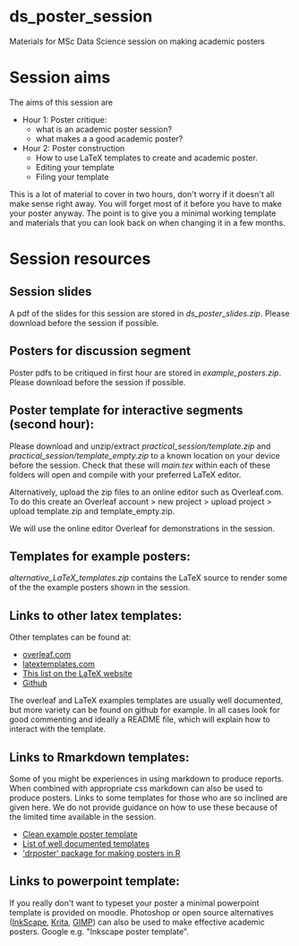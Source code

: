 # ds_poster_session
Materials for MSc Data Science session on making academic posters

# Session aims
The aims of this session are
 - Hour 1: Poster critique:
     - what is an academic poster session?
     - what makes a a good academic poster?
 - Hour 2: Poster construction
     - How to use LaTeX templates to create and academic poster. 
     - Editing your template 
     - Filing your template

This is a lot of material to cover in two hours, don't worry if it doesn't all make sense right away. 
You will forget most of it before you have to make your poster anyway. 
The point is to give you a minimal working template and materials that you can look back on when changing it in a few months.  

# Session resources

## Session slides 
A pdf of the slides for this session are stored in *ds_poster_slides.zip*. Please download before the session if possible.


## Posters for discussion segment
Poster pdfs to be critiqued in first hour are stored in *example_posters.zip*. Please download before the session if possible.


## Poster template for interactive segments (second hour): 
Please download and unzip/extract *practical_session/template.zip* and *practical_session/template_empty.zip* to a known location on your device before the session. Check that these will *main.tex* within each of these folders will open and compile with your preferred LaTeX editor.

Alternatively, upload the zip files to an online editor such as Overleaf.com. To do this create an Overleaf account > new project > upload project > upload template.zip and template_empty.zip. 

We will use the online editor Overleaf for demonstrations in the session.
  
## Templates for example posters: 
*alternative_LaTeX_templates.zip* contains the LaTeX source to render some of the the example posters shown in the session. 

## Links to other latex templates: 
Other templates can be found at: 
  - [overleaf.com](https://www.overleaf.com/gallery/tagged/poster)
  - [latextemplates.com](https://www.latextemplates.com/cat/conference-posters)
  - [This list on the LaTeX website](https://latex.org/forum/viewtopic.php?t=26168) 
  - [Github](https://github.com/search?p=3&q=latex+poster&type=Repositories) 

The overleaf and LaTeX examples templates are usually well documented, but more variety can be found on github for example. In all cases look for good commenting and ideally a README file, which will explain how to interact with the template.


## Links to Rmarkdown templates: 
  Some of you might be experiences in using markdown to produce reports. When combined with appropriate css markdown can also be used to produce posters. Links to some templates for those who are so inclined are given here. We do not provide guidance on how to use these because of the limited time available in the session.  
  
   - [Clean example poster template](https://www.overleaf.com/latex/examples/writing-posters-with-markdown/jtbgmmgqrqmh)
   - [List of well documented templates](https://gist.github.com/Pakillo/4854e5d760351206084f6be8abe476b2)
   - ['drposter' package for  making posters in R](https://github.com/bbucior/drposter)
  
## Links to powerpoint template: 
 If you really don't want to typeset your poster a minimal powerpoint template is provided on moodle. Photoshop or open source alternatives ([InkScape](https://inkscape.org/), [Krita](https://krita.org/en/), [GIMP](https://www.gimp.org/)) can also be used to make effective academic posters. Google e.g. "Inkscape poster template".  

